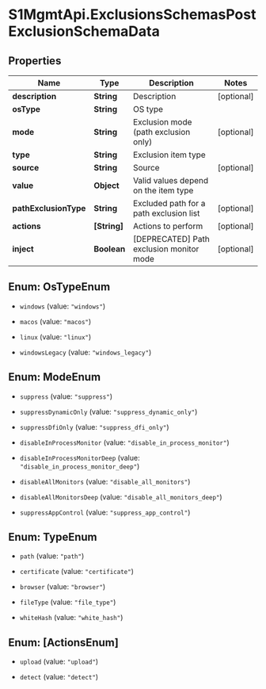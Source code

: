 # S1MgmtApi.ExclusionsSchemasPostExclusionSchemaData

## Properties
Name | Type | Description | Notes
------------ | ------------- | ------------- | -------------
**description** | **String** | Description | [optional] 
**osType** | **String** | OS type | 
**mode** | **String** | Exclusion mode (path exclusion only) | [optional] 
**type** | **String** | Exclusion item type | 
**source** | **String** | Source | [optional] 
**value** | **Object** | Valid values depend on the item type | 
**pathExclusionType** | **String** | Excluded path for a path exclusion list | [optional] 
**actions** | **[String]** | Actions to perform | [optional] 
**inject** | **Boolean** | [DEPRECATED] Path exclusion monitor mode | [optional] 


<a name="OsTypeEnum"></a>
## Enum: OsTypeEnum


* `windows` (value: `"windows"`)

* `macos` (value: `"macos"`)

* `linux` (value: `"linux"`)

* `windowsLegacy` (value: `"windows_legacy"`)




<a name="ModeEnum"></a>
## Enum: ModeEnum


* `suppress` (value: `"suppress"`)

* `suppressDynamicOnly` (value: `"suppress_dynamic_only"`)

* `suppressDfiOnly` (value: `"suppress_dfi_only"`)

* `disableInProcessMonitor` (value: `"disable_in_process_monitor"`)

* `disableInProcessMonitorDeep` (value: `"disable_in_process_monitor_deep"`)

* `disableAllMonitors` (value: `"disable_all_monitors"`)

* `disableAllMonitorsDeep` (value: `"disable_all_monitors_deep"`)

* `suppressAppControl` (value: `"suppress_app_control"`)




<a name="TypeEnum"></a>
## Enum: TypeEnum


* `path` (value: `"path"`)

* `certificate` (value: `"certificate"`)

* `browser` (value: `"browser"`)

* `fileType` (value: `"file_type"`)

* `whiteHash` (value: `"white_hash"`)




<a name="[ActionsEnum]"></a>
## Enum: [ActionsEnum]


* `upload` (value: `"upload"`)

* `detect` (value: `"detect"`)




